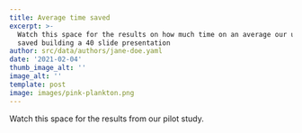 ```yaml
---
title: Average time saved
excerpt: >-
  Watch this space for the results on how much time on an average our users
  saved building a 40 slide presentation
author: src/data/authors/jane-doe.yaml
date: '2021-02-04'
thumb_image_alt: ''
image_alt: ''
template: post
image: images/pink-plankton.png
---
```

Watch this space for the results from our pilot study.
